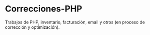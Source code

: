 # Correcciones-PHP
Trabajos de PHP, inventario, facturación, email y otros (en proceso de corrección y optimización).
